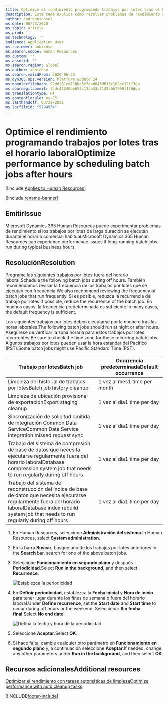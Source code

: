 ```yaml
---
title: Optimice el rendimiento programando trabajos por lotes tras el horario laboral
description: Este tema explica cómo resolver problemas de rendimiento con Microsoft Dynamics 365 Human Resources programando trabajos por lotes de larga duración tras el horario laboral.
author: andreabichsel
ms.date: 06/23/2020
ms.topic: article
ms.prod: ''
ms.technology: ''
audience: Application User
ms.reviewer: anbichse
ms.search.scope: Human Resources
ms.custom: ''
ms.assetid: ''
ms.search.region: Global
ms.author: anbichse
ms.search.validFrom: 2020-06-23
ms.dyn365.ops.version: Platform update 24
ms.openlocfilehash: 92dd281ed718be5c7ebd843d015c108ee121f30a
ms.sourcegitcommit: 3cdc42346bb653c13ab33a7142dbb7969f1f6dda
ms.translationtype: HT
ms.contentlocale: es-ES
ms.lasthandoff: 03/31/2021
ms.locfileid: "5794934"
---
```

# <a name="optimize-performance-by-scheduling-batch-jobs-after-hours"></a><span data-ttu-id="9563a-103">Optimice el rendimiento programando trabajos por lotes tras el horario laboral</span><span class="sxs-lookup"><span data-stu-id="9563a-103">Optimize performance by scheduling batch jobs after hours</span></span>

[!include [Applies to Human Resources](../includes/applies-to-hr.md)]

[!include [rename-banner](~/includes/cc-data-platform-banner.md)]

## <a name="issue"></a><span data-ttu-id="9563a-104">Emitir</span><span class="sxs-lookup"><span data-stu-id="9563a-104">Issue</span></span>

<span data-ttu-id="9563a-105">Microsoft Dynamics 365 Human Resources puede experimentar problemas de rendimiento si los trabajos por lotes de larga duración se ejecutan durante el horario comercial habitual.</span><span class="sxs-lookup"><span data-stu-id="9563a-105">Microsoft Dynamics 365 Human Resources can experience performance issues if long-running batch jobs run during typical business hours.</span></span>

## <a name="resolution"></a><span data-ttu-id="9563a-106">Resolución</span><span class="sxs-lookup"><span data-stu-id="9563a-106">Resolution</span></span>

<span data-ttu-id="9563a-107">Programe los siguientes trabajos por lotes fuera del horario laboral.</span><span class="sxs-lookup"><span data-stu-id="9563a-107">Schedule the following batch jobs during off hours.</span></span> <span data-ttu-id="9563a-108">También recomendamos revisar la frecuencia de los trabajos por lotes que se ejecutan con frecuencia.</span><span class="sxs-lookup"><span data-stu-id="9563a-108">We also recommend reviewing the frequency of batch jobs that run frequently.</span></span> <span data-ttu-id="9563a-109">Si es posible, reduzca la recurrencia del trabajo por lotes.</span><span class="sxs-lookup"><span data-stu-id="9563a-109">If possible, reduce the recurrence of the batch job.</span></span> <span data-ttu-id="9563a-110">En muchos casos, la frecuencia predeterminada es suficiente.</span><span class="sxs-lookup"><span data-stu-id="9563a-110">In many cases, the default frequency is sufficient.</span></span>

<span data-ttu-id="9563a-111">Los siguientes trabajos por lotes deben ejecutarse por la noche o tras las horas laborales.</span><span class="sxs-lookup"><span data-stu-id="9563a-111">The following batch jobs should run at night or after hours.</span></span> <span data-ttu-id="9563a-112">Asegúrese de verificar la zona horaria para estos trabajos por lotes recurrentes.</span><span class="sxs-lookup"><span data-stu-id="9563a-112">Be sure to check the time zone for these recurring batch jobs.</span></span> <span data-ttu-id="9563a-113">Algunos trabajos por lotes pueden usar la hora estándar del Pacífico (PST).</span><span class="sxs-lookup"><span data-stu-id="9563a-113">Some batch jobs might use Pacific Standard Time (PST).</span></span>

| <span data-ttu-id="9563a-114">Trabajo por lotes</span><span class="sxs-lookup"><span data-stu-id="9563a-114">Batch job</span></span> | <span data-ttu-id="9563a-115">Ocurrencia predeterminada</span><span class="sxs-lookup"><span data-stu-id="9563a-115">Default occurrence</span></span> |
| --- | --- |
| <span data-ttu-id="9563a-116">Limpieza del historial de trabajos por lotes</span><span class="sxs-lookup"><span data-stu-id="9563a-116">Batch job history cleanup</span></span> | <span data-ttu-id="9563a-117">1 vez al mes</span><span class="sxs-lookup"><span data-stu-id="9563a-117">1 time per month</span></span> |
| <span data-ttu-id="9563a-118">Limpieza de ubicación provisional de exportación</span><span class="sxs-lookup"><span data-stu-id="9563a-118">Export staging cleanup</span></span> | <span data-ttu-id="9563a-119">1 vez al día</span><span class="sxs-lookup"><span data-stu-id="9563a-119">1 time per day</span></span> |
| <span data-ttu-id="9563a-120">Sincronización de solicitud omitida de integración Common Data Service</span><span class="sxs-lookup"><span data-stu-id="9563a-120">Common Data Service integration missed request sync</span></span> | <span data-ttu-id="9563a-121">1 vez al día</span><span class="sxs-lookup"><span data-stu-id="9563a-121">1 time per day</span></span> |
| <span data-ttu-id="9563a-122">Trabajo del sistema de compresión de base de datos que necesita ejecutarse regularmente fuera del horario laboral</span><span class="sxs-lookup"><span data-stu-id="9563a-122">Database compression system job that needs to run regularly during off hours</span></span> | <span data-ttu-id="9563a-123">1 vez al día</span><span class="sxs-lookup"><span data-stu-id="9563a-123">1 time per day</span></span> |
| <span data-ttu-id="9563a-124">Trabajo del sistema de reconstrucción del índice de base de datos que necesita ejecutarse regularmente fuera del horario laboral</span><span class="sxs-lookup"><span data-stu-id="9563a-124">Database index rebuild system job that needs to run regularly during off hours</span></span> | <span data-ttu-id="9563a-125">1 vez al día</span><span class="sxs-lookup"><span data-stu-id="9563a-125">1 time per day</span></span> |

1. <span data-ttu-id="9563a-126">En Human Resources, seleccione **Administración del sistema**.</span><span class="sxs-lookup"><span data-stu-id="9563a-126">In Human Resources, select **System administration**.</span></span>

2. <span data-ttu-id="9563a-127">En la barra **Buscar**, busque uno de los trabajos por lotes anteriores.</span><span class="sxs-lookup"><span data-stu-id="9563a-127">In the **Search** bar, search for one of the above batch jobs.</span></span>

3. <span data-ttu-id="9563a-128">Seleccione **Funcionamiento en segundo plano** y después **Periodicidad**.</span><span class="sxs-lookup"><span data-stu-id="9563a-128">Select **Run in the background**, and then select **Recurrence**.</span></span>

   ![Establezca la periodicidad](media/talent-batch-history-cleanup-recurrence.png)

4. <span data-ttu-id="9563a-130">En **Definir periodicidad**, establezca la **Fecha inicial** y **Hora de inicio** para tener lugar durante los fines de semana o fuera del horario laboral.</span><span class="sxs-lookup"><span data-stu-id="9563a-130">Under **Define recurrence**, set the **Start date** and **Start time** to occur during off hours or the weekend.</span></span> <span data-ttu-id="9563a-131">Seleccionar **Sin fecha final**.</span><span class="sxs-lookup"><span data-stu-id="9563a-131">Select **No end date**.</span></span> 

   ![Defina la fecha y hora de la periodicidad](media/talent-batch-history-cleanup-define-recurrence.png)

5. <span data-ttu-id="9563a-133">Seleccione **Aceptar**.</span><span class="sxs-lookup"><span data-stu-id="9563a-133">Select **OK**.</span></span>

6. <span data-ttu-id="9563a-134">Si hace falta, cambie cualquier otro parámetro en **Funcionamiento en segundo plano** y, a continuación seleccione **Aceptar**.</span><span class="sxs-lookup"><span data-stu-id="9563a-134">If needed, change any other parameters under **Run in the background**, and then select **OK**.</span></span>

## <a name="additional-resources"></a><span data-ttu-id="9563a-135">Recursos adicionales</span><span class="sxs-lookup"><span data-stu-id="9563a-135">Additional resources</span></span>

[<span data-ttu-id="9563a-136">Optimizar el rendimiento con tareas automáticas de limpieza</span><span class="sxs-lookup"><span data-stu-id="9563a-136">Optimize performance with auto cleanup tasks</span></span>](hr-admin-troubleshooting-batch-history.md)


[!INCLUDE[footer-include](../includes/footer-banner.md)]